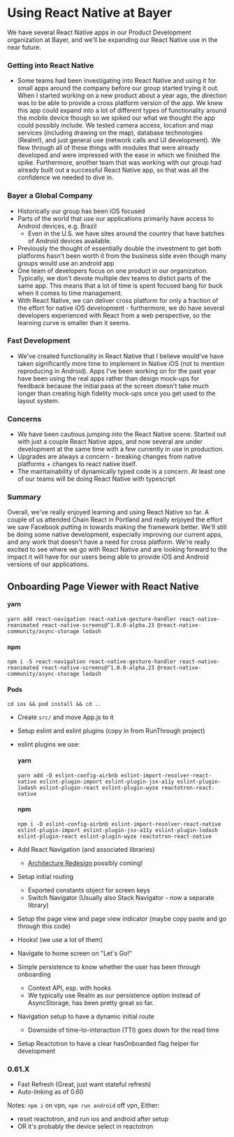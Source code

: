 # Using React Native at Bayer

We have several React Native apps in our Product Development organization at Bayer, and we'll be expanding our React Native use in the near future. 

### Getting into React Native
- Some teams had been investigating into React Native and using it for small apps around the company before our group started trying it out. When I started working on a new product about a year ago, the direction was to be able to provide a cross platform version of the app. We knew this app could expand into a lot of different types of functionality around the mobile device though so we spiked our what we thought the app could possibly include. We tested camera access, location and map services (including drawing on the map), database technologies (Realm!), and just general use (network calls and UI development). We flew through all of these things with modules that were already developed and were impressed with the ease in which we finished the spike. Furthermore, another team that was working with our group had already built out a successful React Native app, so that was all the confidence we needed to dive in.  

### Bayer a Global Company
- Historically our group has been iOS focused
- Parts of the world that use our applications primarily have access to Android devices, e.g. Brazil
  - Even in the U.S. we have sites around the country that have batches of Android devices available. 
- Previously the thought of essentially double the investment to get both platforms hasn't been worth it from the business side even though many groups would use an android app
- One team of developers focus on one product in our organization. Typically, we don't devote multiple dev teams to distict parts of the same app. This means that a lot of time is spent focused bang for buck when it comes to time management.
- With React Native, we can deliver cross platform for only a fraction of the effort for native iOS development - furthermore, we do have several developers experienced with React from a web perspective, so the learning curve is smaller than it seems.

### Fast Development
- We've created functionality in React Native that I believe would've have taken significantly more time to implement in Native iOS (not to mention reproducing in Android). Apps I've been working on for the past year have been using the real apps rather than design mock-ups for feedback because the initial pass at the screen doesn't take much longer than creating high fidelity mock-ups once you get used to the layout system. 

### Concerns
- We have been cautious jumping into the React Native scene. Started out with just a couple React Native apps, and now several are under development at the same time with a few currently in use in production. 
- Upgrades are always a concern - breaking changes from native platforms + changes to react native itself.
- The maintainability of dynamically typed code is a concern. At least one of our teams will be doing React Native with typescript

### Summary
Overall, we've really enjoyed learning and using React Native so far. A couple of us attended Chain React in Portland and really enjoyed the effort we saw Facebook putting in towards making the framework better. We'll still be doing some native development, especially improving our current apps, and any work that doesn't have a need for cross platform. We're really excited to see where we go with React Native and are looking forward to the impact it will have for our users being able to provide iOS and Android versions of our applications.

## Onboarding Page Viewer with React Native

#### yarn
`yarn add react-navigation react-native-gesture-handler react-native-reanimated react-native-screens@^1.0.0-alpha.23 @react-native-community/async-storage lodash`
#### npm
`npm i -S react-navigation react-native-gesture-handler react-native-reanimated react-native-screens@^1.0.0-alpha.23 @react-native-community/async-storage lodash`

#### Pods
`cd ios && pod install && cd ..`

- Create `src/` and move App.js to it
- Setup eslint and eslint plugins (copy in from RunThrough project)
-   eslint plugins we use: 
    #### yarn
    `yarn add -D eslint-config-airbnb eslint-import-resolver-react-native eslint-plugin-import eslint-plugin-jsx-a11y eslint-plugin-lodash eslint-plugin-react eslint-plugin-wyze reactotron-react-native`
    #### npm
    `npm i -D eslint-config-airbnb eslint-import-resolver-react-native eslint-plugin-import eslint-plugin-jsx-a11y eslint-plugin-lodash eslint-plugin-react eslint-plugin-wyze reactotron-react-native` 
        
- Add React Navigation (and associated libraries)
  - [Architecture Redesign](https://github.com/react-navigation/navigation-ex) possibly coming! 
- Setup initial routing
    - Exported constants object for screen keys
    - Switch Navigator (Usually also Stack Navigator - now a separate library)
- Setup the page view and page view indicator (maybe copy paste and go through this code)
- Hooks! (we use a lot of them)
- Navigate to home screen on "Let's Go!"
- Simple persistence to know whether the user has been through onboarding
    - Context API, esp. with hooks
    - We typically use Realm as our persistence option instead of AsyncStorage, has been pretty great so far.
- Navigation setup to have a dynamic initial route
  - Downside of time-to-interaction (TTI) goes down for the read time
- Setup Reactotron to have a clear hasOnboarded flag helper for development

### 0.61.X
- Fast Refresh (Great, just want stateful refresh)
- Auto-linking as of 0.60

Notes: 
`npm i` on vpn, `npm run android` off vpn, 
Either: 
 - reset reactotron, and run ios and android after setup
 - OR it's probably the device select in reactotron
